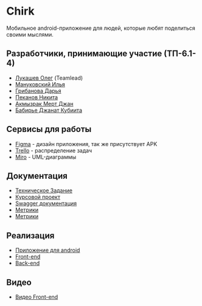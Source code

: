 <h1>Chirk</h1>
<p>Мобильное android-приложение для людей, которые любят поделиться своими мыслями. </p>
<h2>Разработчики, принимающие участие (ТП-6.1-4)</h2>
<ul>
    <li><a href="https://vk.com/olegofriend69">Лукашев Олег</a> (Teamlead)</li>
    <li><a href="https://vk.com/melkorvrn">Мануковский Илья</a></li>
    <li><a href="https://vk.com/dashich_gr">Грибанова Дарья</a></li>
    <li><a href="https://vk.com/micropisa">Пеканов Никита</a></li>
    <li><a href="https://vk.com/mertcanakmzrak">Акмызрак Мерт Джан</a></li>
    <li><a href="https://vk.com/id578034457">Бабирье Джанат Кубиита</a></li>
</ul>
<h2>Сервисы для работы</h2>
<ul>
    <li><a href="https://vk.com/away.php?to=https%3A%2F%2Fwww.figma.com%2Ffile%2F65m8vicZTv1bLjGv9etVAj%2FUser-story%3Fnode-id%3D0%253A1%26t%3DLRYt2ug8gH0LPcLH-1&cc_key=">Figma</a> - дизайн приложения, так же присутствует APK</li>
    <li><a href="https://trello.com/b/OOICsfXz/chirk">Trello</a> - распределение задач</li>
    <li><a href="https://miro.com/app/board/uXjVMekCUVE=/?share_link_id=229187734114">Miro</a> - UML-диаграммы</li>
</ul>
<h2>Документация</h2>
<ul>
    <li><a href="https://github.com/teamTP/Chirk/blob/main/Документы/Техническое%20задание.pdf">Техническое Задание</a></li>
    <li><a href="https://github.com/teamTP/Chirk/blob/main/Документы/Курсовой%20проект.pdf">Курсовой проект</a></li> 
    <li><a href="http://92.53.115.78:8080/swagger-ui/index.html">Swagger документация</a></li> 
    <li><a href="http://92.53.115.78:3001/d/X034JGT7Gz/springboot-apm-dashboard?orgId=1&from=now-1h&to=now">Метрики</a></li> 
    <li><a href="https://drive.google.com/drive/folders/1MI3M0Y5EwfFqqQ7HhL_mtVLFVKY3vfID">Метрики</a></li> 
</ul>
<h2>Реализация</h2>
<ul>
    <li><a href = "https://drive.google.com/file/d/1LvSLDzksv2CgqeG0h2qd3tW_m-UJfly_/view?usp=sharing">Приложение для android</a></li>
    <li><a href = "https://github.com/teamTP/frontChirk">Front-end</a></li>
    <li><a href = "https://github.com/teamTP/backChirk">Back-end</a></li>
</ul>
<h2>Видео</h2>
<ul>
    <li><a href = "Видео/front-end.mp4">Видео Front-end</a></li>
</ul>
